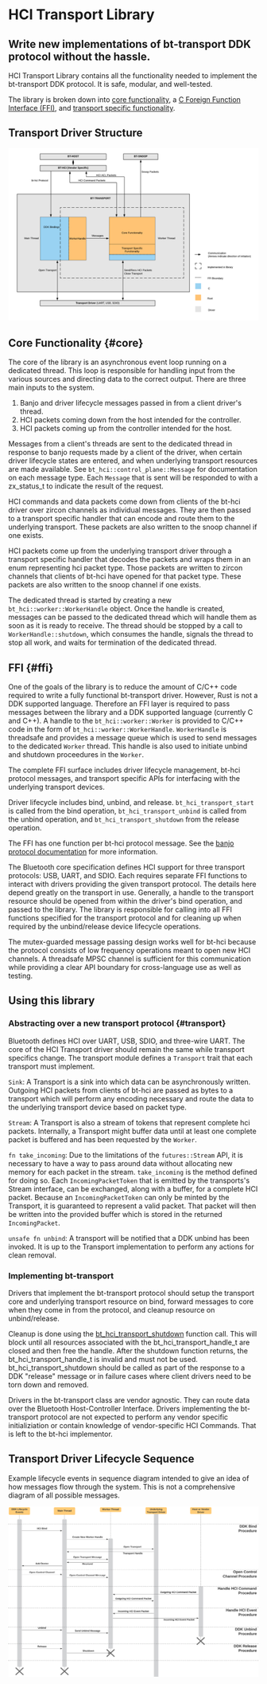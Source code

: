 # HCI Transport Library

## Write new implementations of bt-transport DDK protocol without the hassle.

HCI Transport Library contains all the functionality needed to implement the bt-transport DDK
protocol. It is safe, modular, and well-tested.

The library is broken down into [core functionality](#core),
a [C Foreign Function Interface (FFI)](#ffi), and
[transport specific functionality](#transport).

## Transport Driver Structure

![bt hci library layout](./docs/images/bt_hci_lib_layout.png)

## Core Functionality {#core}

The core of the library is an asynchronous event loop running on a dedicated thread. This
loop is responsible for handling input from the various sources and directing data to the correct
output. There are three main inputs to the system.

1. Banjo and driver lifecycle messages passed in from a client driver's thread.
2. HCI packets coming down from the host intended for the controller.
3. HCI packets coming up from the controller intended for the host.

Messages from a client's threads are sent to the dedicated thread in response to banjo requests made
by a client of the driver, when certain driver lifecycle states are entered, and when underlying
transport resources are made available. See `bt_hci::control_plane::Message` for documentation on
each message type. Each `Message` that is sent will be responded to with a zx_status_t to indicate
the result of the request.

HCI commands and data packets come down from clients of the bt-hci driver over zircon channels as
individual messages. They are then passed to a transport specific handler that can encode and route
them to the underlying transport. These packets are also written to the snoop channel if one exists.

HCI packets come up from the underlying transport driver through a transport specific handler that
decodes the packets and wraps them in an enum representing hci packet type. Those packets are
written to zircon channels that clients of bt-hci have opened for that packet type. These
packets are also written to the snoop channel if one exists.

The dedicated thread is started by creating a new `bt_hci::worker::WorkerHandle` object. Once the
handle is created, messages can be passed to the dedicated thread which will handle them as soon
as it is ready to receive. The thread should be stopped by a call to `WorkerHandle::shutdown`, which
consumes the handle, signals the thread to stop all work, and waits for termination of the dedicated
thread.


## FFI {#ffi}

One of the goals of the library is to reduce the amount of C/C++ code required to write a fully
functional bt-transport driver. However, Rust is not a DDK supported language. Therefore an FFI
layer is required to pass messages between the library and a DDK supported language (currently C and
C++). A handle to the `bt_hci::worker::Worker` is provided to C/C++ code in the form of
`bt_hci::worker::WorkerHandle`. `WorkerHandle` is threadsafe and provides a message queue which is
used to send messages to the dedicated `Worker` thread. This handle is also used to initiate unbind
and shutdown proceedures in the `Worker`.

The complete FFI surface includes driver lifecycle management, bt-hci protocol messages, and
transport specific APIs for interfacing with the underlying transport devices.

Driver lifecycle includes bind, unbind, and release. `bt_hci_transport_start` is called from the
bind operation, `bt_hci_transport_unbind` is called from the unbind operation, and
`bt_hci_transport_shutdown` from the release operation.

The FFI has one function per bt-hci protocol message. See the [banjo protocol
documentation](//sdk/banjo/fuchsia.hardware.bt.hci/bt-hci.banjo) for more information.

The Bluetooth core specification defines HCI support for three transport protocols: USB, UART, and
SDIO. Each requires separate FFI functions to interact with drivers providing the given transport
protocol. The details here depend greatly on the transport in use. Generally, a handle to the
transport resource should be opened from within the driver's bind operation, and passed to the
library. The library is responsible for calling into all FFI functions specified for the transport
protocol and for cleaning up when required by the unbind/release device lifecycle operations.

The mutex-guarded message passing design works well for bt-hci because the protocol consists of low
frequency operations meant to open new HCI channels. A threadsafe MPSC channel is sufficient for
this communication while providing a clear API boundary for cross-language use as well as testing.


## Using this library

### Abstracting over a new transport protocol {#transport}

Bluetooth defines HCI over UART, USB, SDIO, and three-wire UART. The core of the HCI Transport
driver should remain the same while transport specifics change. The transport module defines a
`Transport` trait that each transport must implement.

`Sink`: A Transport is a sink into which data can be asynchronously written. Outgoing HCI packets
from clients of bt-hci are passed as bytes to a transport which will perform any encoding necessary
and route the data to the underlying transport device based on packet type.

`Stream`: A Transport is also a stream of tokens that represent complete hci packets.
Internally, a Transport might buffer data until at least one complete packet is buffered and has
been requested by the `Worker`.

`fn take_incoming`: Due to the limitations of the `futures::Stream` API, it is necessary to have a
way to pass around data without allocating new memory for each packet in the stream.
`take_incoming` is the method defined for doing so. Each `IncomingPacketToken` that is emitted by
the transports's Stream interface, can be exchanged, along with a buffer, for a complete HCI packet.
Because an `IncomingPacketToken` can only be minted by the Transport, it is guaranteed to represent
a valid packet. That packet will then be written into the provided buffer which is stored in the
returned `IncomingPacket`.

`unsafe fn unbind`: A transport will be notified that a DDK unbind has been invoked.
It is up to the Transport implementation to perform any actions for clean removal.


### Implementing bt-transport

Drivers that implement the bt-transport protocol should setup the transport core and underlying
transport resource on bind, forward messages to core when they come in from the protocol, and
cleanup resource on unbind/release.

Cleanup is done using the [bt_hci_transport_shutdown](./bindings.h) function call. This will
block until all resources associated with the bt_hci_transport_handle_t are closed and then free the
handle. After the shutdown function returns, the bt_hci_transport_handle_t is invalid and must not
be used. bt_hci_transport_shutdown should be called as part of the response to a DDK "release"
message or in failure cases where client drivers need to be torn down and removed.

Drivers in the bt-transport class are vendor agnostic. They can route data over the Bluetooth
Host-Controller Interface. Drivers implementing the bt-transport protocol are not expected to
perform any vendor specific initializiation or contain knowledge of vendor-specific HCI Commands.
That is left to the bt-hci implementor.


## Transport Driver Lifecycle Sequence

Example lifecycle events in sequence diagram intended to give an idea of how messages flow through
the system. This is not a comprehensive diagram of all possible messages.

![bt-transport example flow](./docs/images/bt_transport_example_flow.png)
